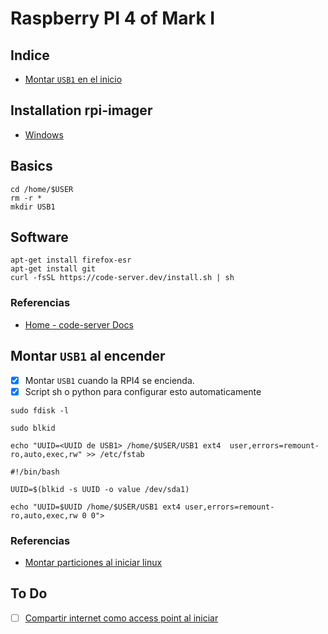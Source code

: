 # Raspberry PI 4 of Mark I

## Indice
- [Montar `USB1` en el inicio](./RPI4.md#montar-usb1-al-encender)

## Installation rpi-imager
- [Windows](https://downloads.raspberrypi.org/imager/imager_latest.exe)

## Basics
```
cd /home/$USER
rm -r *
mkdir USB1
```

## Software
```
apt-get install firefox-esr                         
apt-get install git                                  
curl -fsSL https://code-server.dev/install.sh | sh
```
### Referencias
- [Home - code-server Docs](https://coder.com/docs/code-server/latest)

## Montar `USB1` al encender 
- [x] Montar `USB1` cuando la RPI4 se encienda.
- [x] Script sh o python para configurar esto automaticamente

```
sudo fdisk -l
```

```
sudo blkid
```

```
echo "UUID=<UUID de USB1> /home/$USER/USB1 ext4  user,errors=remount-ro,auto,exec,rw" >> /etc/fstab
```

```
#!/bin/bash

UUID=$(blkid -s UUID -o value /dev/sda1)

echo "UUID=$UUID /home/$USER/USB1 ext4 user,errors=remount-ro,auto,exec,rw 0 0">
```
### Referencias
- [Montar particiones al iniciar linux](https://vivaelsoftwarelibre.com/montar-particiones-al-iniciar-linux-automaticamente/)

## To Do

- [ ] [Compartir internet como access point al iniciar](./RPI4_AP.md)

